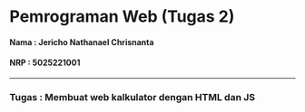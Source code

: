 # Pemrograman Web (Tugas 2)
#### Nama : Jericho Nathanael Chrisnanta
#### NRP  : 5025221001

---
### Tugas : Membuat web kalkulator dengan HTML dan JS